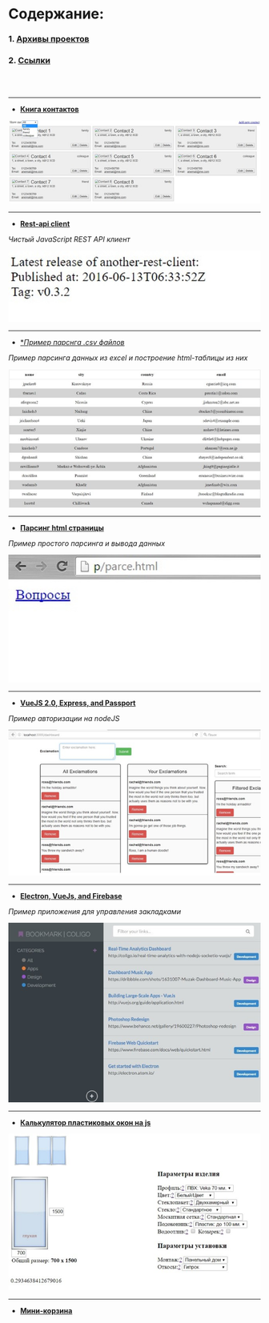 # Содержание:

### 1. [Архивы проектов](./archive)

### 2. [Ссылки](./examples/links.md)

<br />
<br />

---

- [**Книга контактов**](./examples/demo-contact)

![](./examples/img/demo-contacts.jpg "Демо контакты")

---

- [**Rest-api client**](./examples/rest-api)

*Чистый JavaScript REST API клиент*

![](./examples/img/rest-api.jpg "Rest-api")


---


- [**Пример парснга *.csv файлов**](./examples/parsing-csv)

*Пример парсинга данных из excel и построение html-таблицы из них*

![](./examples/img/parsing-csv.jpg "parsing-csv")


---


- [**Парсинг html страницы**](./examples/parce.html)

*Пример простого парсинга и вывода данных*

![](./examples/img/parce.jpg "parsing-csv")


---


- [**VueJS 2.0, Express, and Passport**](./examples/vuejs2-authentication)

*Пример авторизации на nodeJS*

![](./examples/img/auth.jpg "Authentication using VueJS 2.0, Express, and Passport")


---


- [**Electron, VueJs, and Firebase**](./examples/bookmarking-app-electron-vuejs-firebase.zip)

*Пример приложения для управления закладками*

![](./examples/img/app-with-electron-vuejs-and-firebase.jpg "Building a Bookmarking App with Electron, VueJs, and Firebase")


---


- [**Калькулятор пластиковых окон на js**](./examples/js-windows-cost-calculator.zip)

![](./examples/img/js-window-calc.jpg "Калькулятор пластиковых окон на js")


---


- [**Мини-корзина**](./examples/minibasket-master.zip)












